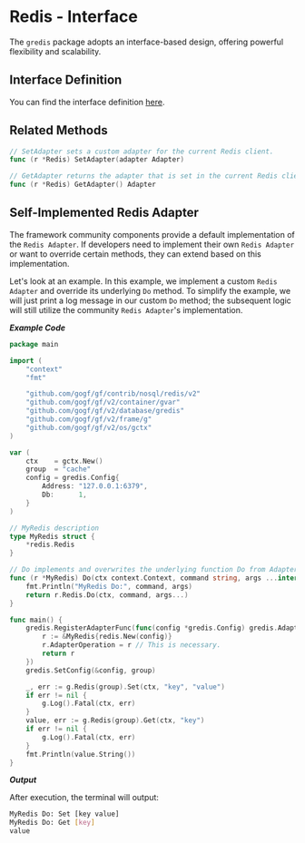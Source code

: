 # Redis - Interface

The `gredis` package adopts an interface-based design, offering powerful flexibility and scalability.

## Interface Definition

You can find the interface definition [here](https://pkg.go.dev/github.com/gogf/gf/v2/database/gredis#Adapter).

## Related Methods

```go
// SetAdapter sets a custom adapter for the current Redis client.
func (r *Redis) SetAdapter(adapter Adapter) 

// GetAdapter returns the adapter that is set in the current Redis client.
func (r *Redis) GetAdapter() Adapter
```

## Self-Implemented Redis Adapter

The framework community components provide a default implementation of the `Redis Adapter`. If developers need to implement their own `Redis Adapter` or want to override certain methods, they can extend based on this implementation.

Let's look at an example. In this example, we implement a custom `Redis Adapter` and override its underlying `Do` method. To simplify the example, we will just print a log message in our custom `Do` method; the subsequent logic will still utilize the community `Redis Adapter`'s implementation.

***Example Code***

```go
package main

import (
    "context"
    "fmt"

    "github.com/gogf/gf/contrib/nosql/redis/v2"
    "github.com/gogf/gf/v2/container/gvar"
    "github.com/gogf/gf/v2/database/gredis"
    "github.com/gogf/gf/v2/frame/g"
    "github.com/gogf/gf/v2/os/gctx"
)

var (
    ctx    = gctx.New()
    group  = "cache"
    config = gredis.Config{
        Address: "127.0.0.1:6379",
        Db:      1,
    }
)

// MyRedis description
type MyRedis struct {
    *redis.Redis
}

// Do implements and overwrites the underlying function Do from Adapter.
func (r *MyRedis) Do(ctx context.Context, command string, args ...interface{}) (*gvar.Var, error) {
    fmt.Println("MyRedis Do:", command, args)
    return r.Redis.Do(ctx, command, args...)
}

func main() {
    gredis.RegisterAdapterFunc(func(config *gredis.Config) gredis.Adapter {
        r := &MyRedis{redis.New(config)}
        r.AdapterOperation = r // This is necessary.
        return r
    })
    gredis.SetConfig(&config, group)

    _, err := g.Redis(group).Set(ctx, "key", "value")
    if err != nil {
        g.Log().Fatal(ctx, err)
    }
    value, err := g.Redis(group).Get(ctx, "key")
    if err != nil {
        g.Log().Fatal(ctx, err)
    }
    fmt.Println(value.String())
}
```

***Output***

After execution, the terminal will output:

```bash
MyRedis Do: Set [key value]
MyRedis Do: Get [key]
value
```
